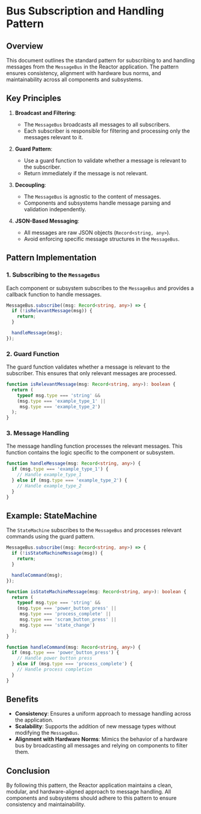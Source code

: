 # Bus Subscription and Handling Pattern

## Overview
This document outlines the standard pattern for subscribing to and handling messages from the `MessageBus` in the Reactor application. The pattern ensures consistency, alignment with hardware bus norms, and maintainability across all components and subsystems.

## Key Principles
1. **Broadcast and Filtering**:
   - The `MessageBus` broadcasts all messages to all subscribers.
   - Each subscriber is responsible for filtering and processing only the messages relevant to it.

2. **Guard Pattern**:
   - Use a guard function to validate whether a message is relevant to the subscriber.
   - Return immediately if the message is not relevant.

3. **Decoupling**:
   - The `MessageBus` is agnostic to the content of messages.
   - Components and subsystems handle message parsing and validation independently.

4. **JSON-Based Messaging**:
   - All messages are raw JSON objects (`Record<string, any>`).
   - Avoid enforcing specific message structures in the `MessageBus`.

## Pattern Implementation

### 1. Subscribing to the `MessageBus`
Each component or subsystem subscribes to the `MessageBus` and provides a callback function to handle messages.

```typescript
MessageBus.subscribe((msg: Record<string, any>) => {
  if (!isRelevantMessage(msg)) {
    return;
  }

  handleMessage(msg);
});
```

### 2. Guard Function
The guard function validates whether a message is relevant to the subscriber. This ensures that only relevant messages are processed.

```typescript
function isRelevantMessage(msg: Record<string, any>): boolean {
  return (
    typeof msg.type === 'string' &&
    (msg.type === 'example_type_1' ||
     msg.type === 'example_type_2')
  );
}
```

### 3. Message Handling
The message handling function processes the relevant messages. This function contains the logic specific to the component or subsystem.

```typescript
function handleMessage(msg: Record<string, any>) {
  if (msg.type === 'example_type_1') {
    // Handle example_type_1
  } else if (msg.type === 'example_type_2') {
    // Handle example_type_2
  }
}
```

## Example: StateMachine
The `StateMachine` subscribes to the `MessageBus` and processes relevant commands using the guard pattern.

```typescript
MessageBus.subscribe((msg: Record<string, any>) => {
  if (!isStateMachineMessage(msg)) {
    return;
  }

  handleCommand(msg);
});

function isStateMachineMessage(msg: Record<string, any>): boolean {
  return (
    typeof msg.type === 'string' &&
    (msg.type === 'power_button_press' ||
     msg.type === 'process_complete' ||
     msg.type === 'scram_button_press' ||
     msg.type === 'state_change')
  );
}

function handleCommand(msg: Record<string, any>) {
  if (msg.type === 'power_button_press') {
    // Handle power button press
  } else if (msg.type === 'process_complete') {
    // Handle process completion
  }
}
```

## Benefits
- **Consistency**: Ensures a uniform approach to message handling across the application.
- **Scalability**: Supports the addition of new message types without modifying the `MessageBus`.
- **Alignment with Hardware Norms**: Mimics the behavior of a hardware bus by broadcasting all messages and relying on components to filter them.

## Conclusion
By following this pattern, the Reactor application maintains a clean, modular, and hardware-aligned approach to message handling. All components and subsystems should adhere to this pattern to ensure consistency and maintainability.